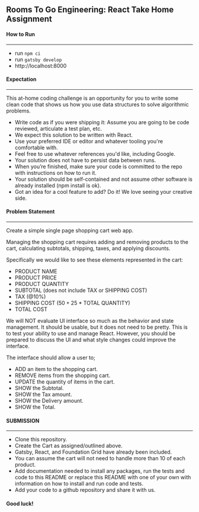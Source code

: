 ## Rooms To Go Engineering: React Take Home Assignment

#### How to Run
---
- run `npm ci`
- run `gatsby develop`
- http://localhost:8000


#### Expectation
---
This at-home coding challenge is an opportunity for you to write some clean code that shows us how you use data structures to solve algorithmic problems.
- Write code as if you were shipping it: Assume you are going to be code reviewed, articulate a test plan, etc.
- We expect this solution to be written with React.
- Use your preferred IDE or editor and whatever tooling you're comfortable with.
- Feel free to use whatever references you'd like, including Google.
- Your solution does not have to persist data between runs.
- When you’re finished, make sure your code is committed to the repo with instructions on how to run it.
- Your solution should be self-contained and not assume other software is already installed (npm install is ok).
- Got an idea for a cool feature to add? Do it! We love seeing your creative side.


#### Problem Statement
---
Create a simple single page shopping cart web app.

Managing the shopping cart requires adding and removing products to the cart, calculating subtotals, shipping, taxes, and applying discounts.

Specifically we would like to see these elements represented in the cart:
- PRODUCT NAME
- PRODUCT PRICE
- PRODUCT QUANTITY
- SUBTOTAL (does not include TAX or SHIPPING COST)
- TAX (@10%)
- SHIPPING COST ($50 + 2%) - ($5 * TOTAL QUANTITY) 
- TOTAL COST

We will NOT evaluate UI interface so much as the behavior and state management.  It should be usable, but it does not need to be pretty.  This is to test your ability to use and manage React.  However, you should be prepared to discuss the UI and what style changes could improve the interface.

The interface should allow a user to;
- ADD an item to the shopping cart.
- REMOVE items from the shopping cart.
- UPDATE the quantity of items in the cart.
- SHOW the Subtotal.
- SHOW the Tax amount.
- SHOW the Delivery amount.
- SHOW the Total.


#### SUBMISSION
---
- Clone this repository.
- Create the Cart as assigned/outlined above.
- Gatsby, React, and Foundation Grid have already been included.
- You can assume the cart will not need to handle more than 10 of each product.
- Add documentation needed to install any packages, run the tests and code to this README or replace this README with one of your own with information on how to install and run code and tests.
- Add your code to a github repository and share it with us.


#### Good luck!
